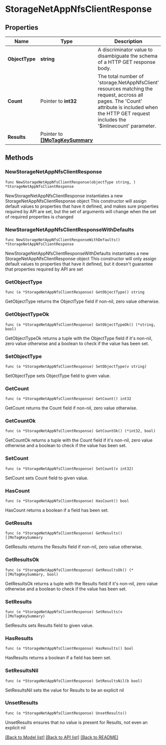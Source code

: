 # StorageNetAppNfsClientResponse

## Properties

Name | Type | Description | Notes
------------ | ------------- | ------------- | -------------
**ObjectType** | **string** | A discriminator value to disambiguate the schema of a HTTP GET response body. | 
**Count** | Pointer to **int32** | The total number of &#39;storage.NetAppNfsClient&#39; resources matching the request, accross all pages. The &#39;Count&#39; attribute is included when the HTTP GET request includes the &#39;$inlinecount&#39; parameter. | [optional] 
**Results** | Pointer to [**[]MoTagKeySummary**](MoTagKeySummary.md) |  | [optional] 

## Methods

### NewStorageNetAppNfsClientResponse

`func NewStorageNetAppNfsClientResponse(objectType string, ) *StorageNetAppNfsClientResponse`

NewStorageNetAppNfsClientResponse instantiates a new StorageNetAppNfsClientResponse object
This constructor will assign default values to properties that have it defined,
and makes sure properties required by API are set, but the set of arguments
will change when the set of required properties is changed

### NewStorageNetAppNfsClientResponseWithDefaults

`func NewStorageNetAppNfsClientResponseWithDefaults() *StorageNetAppNfsClientResponse`

NewStorageNetAppNfsClientResponseWithDefaults instantiates a new StorageNetAppNfsClientResponse object
This constructor will only assign default values to properties that have it defined,
but it doesn't guarantee that properties required by API are set

### GetObjectType

`func (o *StorageNetAppNfsClientResponse) GetObjectType() string`

GetObjectType returns the ObjectType field if non-nil, zero value otherwise.

### GetObjectTypeOk

`func (o *StorageNetAppNfsClientResponse) GetObjectTypeOk() (*string, bool)`

GetObjectTypeOk returns a tuple with the ObjectType field if it's non-nil, zero value otherwise
and a boolean to check if the value has been set.

### SetObjectType

`func (o *StorageNetAppNfsClientResponse) SetObjectType(v string)`

SetObjectType sets ObjectType field to given value.


### GetCount

`func (o *StorageNetAppNfsClientResponse) GetCount() int32`

GetCount returns the Count field if non-nil, zero value otherwise.

### GetCountOk

`func (o *StorageNetAppNfsClientResponse) GetCountOk() (*int32, bool)`

GetCountOk returns a tuple with the Count field if it's non-nil, zero value otherwise
and a boolean to check if the value has been set.

### SetCount

`func (o *StorageNetAppNfsClientResponse) SetCount(v int32)`

SetCount sets Count field to given value.

### HasCount

`func (o *StorageNetAppNfsClientResponse) HasCount() bool`

HasCount returns a boolean if a field has been set.

### GetResults

`func (o *StorageNetAppNfsClientResponse) GetResults() []MoTagKeySummary`

GetResults returns the Results field if non-nil, zero value otherwise.

### GetResultsOk

`func (o *StorageNetAppNfsClientResponse) GetResultsOk() (*[]MoTagKeySummary, bool)`

GetResultsOk returns a tuple with the Results field if it's non-nil, zero value otherwise
and a boolean to check if the value has been set.

### SetResults

`func (o *StorageNetAppNfsClientResponse) SetResults(v []MoTagKeySummary)`

SetResults sets Results field to given value.

### HasResults

`func (o *StorageNetAppNfsClientResponse) HasResults() bool`

HasResults returns a boolean if a field has been set.

### SetResultsNil

`func (o *StorageNetAppNfsClientResponse) SetResultsNil(b bool)`

 SetResultsNil sets the value for Results to be an explicit nil

### UnsetResults
`func (o *StorageNetAppNfsClientResponse) UnsetResults()`

UnsetResults ensures that no value is present for Results, not even an explicit nil

[[Back to Model list]](../README.md#documentation-for-models) [[Back to API list]](../README.md#documentation-for-api-endpoints) [[Back to README]](../README.md)


